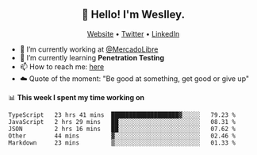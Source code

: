 <h2 align="center">👋 Hello! I'm Weslley.</h2>
<p align="center">
  <a href="http://weslleyneri.com.br">Website</a> •
  <a href="https://twitter.com/Weslley_Neri">Twitter</a> •
  <a href="https://www.linkedin.com/in/weslley-neri-3658908b">LinkedIn</a>
</p>


- 🔭 I’m currently working at [@MercadoLibre](https://github.com/mercadolibre)
- 🌱 I’m currently learning **Penetration Testing**
- 📫 How to reach me: [here](mailto:weslley39@gmail.com)
- ☁️ Quote of the moment: "Be good at something, get good or give up"

📊 **This week I spent my time working on**
<!--START_SECTION:waka-->
```text
TypeScript   23 hrs 41 mins  ███████████████████▓░░░░░   79.23 % 
JavaScript   2 hrs 29 mins   ██░░░░░░░░░░░░░░░░░░░░░░░   08.31 % 
JSON         2 hrs 16 mins   ██░░░░░░░░░░░░░░░░░░░░░░░   07.62 % 
Other        44 mins         ▓░░░░░░░░░░░░░░░░░░░░░░░░   02.46 % 
Markdown     23 mins         ▒░░░░░░░░░░░░░░░░░░░░░░░░   01.33 % 
```
<!--END_SECTION:waka-->

<!-- Inspired by https://github.com/gruselhaus/gruselhaus -->